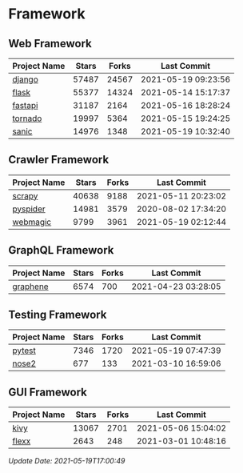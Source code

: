 # Framework

## Web Framework
| Project Name | Stars | Forks | Last Commit |
| ------------ | ----- | ----- | ----------- |
| [django](https://github.com/django/django) | 57487 | 24567 | 2021-05-19 09:23:56 |
| [flask](https://github.com/pallets/flask) | 55377 | 14324 | 2021-05-14 15:17:37 |
| [fastapi](https://github.com/tiangolo/fastapi) | 31187 | 2164 | 2021-05-16 18:28:24 |
| [tornado](https://github.com/tornadoweb/tornado) | 19997 | 5364 | 2021-05-15 19:24:25 |
| [sanic](https://github.com/sanic-org/sanic) | 14976 | 1348 | 2021-05-19 10:32:40 |

## Crawler Framework
| Project Name | Stars | Forks | Last Commit |
| ------------ | ----- | ----- | ----------- |
| [scrapy](https://github.com/scrapy/scrapy) | 40638 | 9188 | 2021-05-11 20:23:02 |
| [pyspider](https://github.com/binux/pyspider) | 14981 | 3579 | 2020-08-02 17:34:20 |
| [webmagic](https://github.com/code4craft/webmagic) | 9799 | 3961 | 2021-05-19 02:12:44 |

## GraphQL Framework
| Project Name | Stars | Forks | Last Commit |
| ------------ | ----- | ----- | ----------- |
| [graphene](https://github.com/graphql-python/graphene) | 6574 | 700 | 2021-04-23 03:28:05 |

## Testing Framework
| Project Name | Stars | Forks | Last Commit |
| ------------ | ----- | ----- | ----------- |
| [pytest](https://github.com/pytest-dev/pytest) | 7346 | 1720 | 2021-05-19 07:47:39 |
| [nose2](https://github.com/nose-devs/nose2) | 677 | 133 | 2021-03-10 16:59:06 |

## GUI Framework
| Project Name | Stars | Forks | Last Commit |
| ------------ | ----- | ----- | ----------- |
| [kivy](https://github.com/kivy/kivy) | 13067 | 2701 | 2021-05-06 15:04:02 |
| [flexx](https://github.com/flexxui/flexx) | 2643 | 248 | 2021-03-01 10:48:16 |

*Update Date: 2021-05-19T17:00:49*